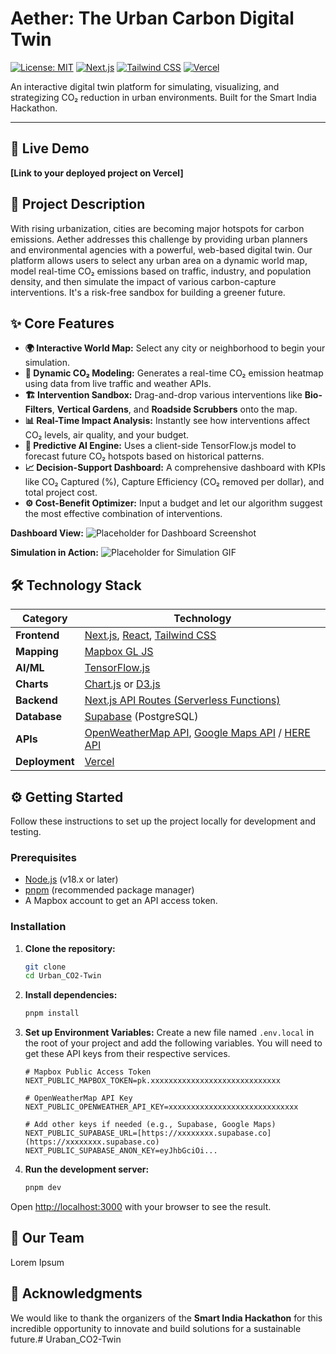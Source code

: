 # Aether: The Urban Carbon Digital Twin

[![License: MIT](https://img.shields.io/badge/License-MIT-yellow.svg)](https://opensource.org/licenses/MIT)
[![Next.js](https://img.shields.io/badge/Next.js-000000?style=for-the-badge&logo=nextdotjs&logoColor=white)](https://nextjs.org/)
[![Tailwind CSS](https://img.shields.io/badge/Tailwind_CSS-38B2AC?style=for-the-badge&logo=tailwind-css&logoColor=white)](https://tailwindcss.com/)
[![Vercel](https://img.shields.io/badge/Vercel-000000?style=for-the-badge&logo=vercel&logoColor=white)](https://vercel.com/)

An interactive digital twin platform for simulating, visualizing, and strategizing CO₂ reduction in urban environments. Built for the Smart India Hackathon.

---

## 🚀 Live Demo

**[Link to your deployed project on Vercel]**

## 📖 Project Description

With rising urbanization, cities are becoming major hotspots for carbon emissions. Aether addresses this challenge by providing urban planners and environmental agencies with a powerful, web-based digital twin. Our platform allows users to select any urban area on a dynamic world map, model real-time CO₂ emissions based on traffic, industry, and population density, and then simulate the impact of various carbon-capture interventions. It's a risk-free sandbox for building a greener future.

## ✨ Core Features

* **🌍 Interactive World Map:** Select any city or neighborhood to begin your simulation.
* **💨 Dynamic CO₂ Modeling:** Generates a real-time CO₂ emission heatmap using data from live traffic and weather APIs.
* **🏗️ Intervention Sandbox:** Drag-and-drop various interventions like **Bio-Filters**, **Vertical Gardens**, and **Roadside Scrubbers** onto the map.
* **📊 Real-Time Impact Analysis:** Instantly see how interventions affect CO₂ levels, air quality, and your budget.
* **🧠 Predictive AI Engine:** Uses a client-side TensorFlow.js model to forecast future CO₂ hotspots based on historical patterns.
* **📈 Decision-Support Dashboard:** A comprehensive dashboard with KPIs like CO₂ Captured (%), Capture Efficiency (CO₂ removed per dollar), and total project cost.
* **⚙️ Cost-Benefit Optimizer:** Input a budget and let our algorithm suggest the most effective combination of interventions.


**Dashboard View:**
![Placeholder for Dashboard Screenshot](https://via.placeholder.com/800x400.png?text=Aether+Dashboard+View)

**Simulation in Action:**
![Placeholder for Simulation GIF](https://via.placeholder.com/800x400.png?text=Live+CO₂-Capture+Simulation+GIF)

## 🛠️ Technology Stack

| Category      | Technology                                                                                                                                              |
| ------------- | ------------------------------------------------------------------------------------------------------------------------------------------------------- |
| **Frontend** | [Next.js](https://nextjs.org/), [React](https://reactjs.org/), [Tailwind CSS](https://tailwindcss.com/)                                                    |
| **Mapping** | [Mapbox GL JS](https://www.mapbox.com/mapbox-gl-js)                                                                                                       |
| **AI/ML** | [TensorFlow.js](https://www.tensorflow.org/js)                                                                                                          |
| **Charts** | [Chart.js](https://www.chartjs.org/) or [D3.js](https://d3js.org/)                                                                                        |
| **Backend** | [Next.js API Routes (Serverless Functions)](https://nextjs.org/docs/api-routes/introduction)                                                              |
| **Database** | [Supabase](https://supabase.io/) (PostgreSQL)                                                                                                           |
| **APIs** | [OpenWeatherMap API](https://openweathermap.org/api), [Google Maps API](https://developers.google.com/maps) / [HERE API](https://www.here.com/products/location-apis) |
| **Deployment**| [Vercel](https://vercel.com/)                                                                                                                             |

## ⚙️ Getting Started

Follow these instructions to set up the project locally for development and testing.

### Prerequisites

* [Node.js](https://nodejs.org/) (v18.x or later)
* [pnpm](https://pnpm.io/installation) (recommended package manager)
* A Mapbox account to get an API access token.

### Installation

1.  **Clone the repository:**
    ```bash
    git clone 
    cd Urban_CO2-Twin
    ```

2.  **Install dependencies:**
    ```bash
    pnpm install
    ```

3.  **Set up Environment Variables:**
    Create a new file named `.env.local` in the root of your project and add the following variables. You will need to get these API keys from their respective services.

    ```env
    # Mapbox Public Access Token
    NEXT_PUBLIC_MAPBOX_TOKEN=pk.xxxxxxxxxxxxxxxxxxxxxxxxxxxxx

    # OpenWeatherMap API Key
    NEXT_PUBLIC_OPENWEATHER_API_KEY=xxxxxxxxxxxxxxxxxxxxxxxxxxxxx

    # Add other keys if needed (e.g., Supabase, Google Maps)
    NEXT_PUBLIC_SUPABASE_URL=[https://xxxxxxxx.supabase.co](https://xxxxxxxx.supabase.co)
    NEXT_PUBLIC_SUPABASE_ANON_KEY=eyJhbGciOi...
    ```

4.  **Run the development server:**
    ```bash
    pnpm dev
    ```

Open [http://localhost:3000](http://localhost:3000) with your browser to see the result.

## 🤝 Our Team

Lorem Ipsum

## 🙏 Acknowledgments

We would like to thank the organizers of the **Smart India Hackathon** for this incredible opportunity to innovate and build solutions for a sustainable future.#   U r a b a n _ C O 2 - T w i n  
 